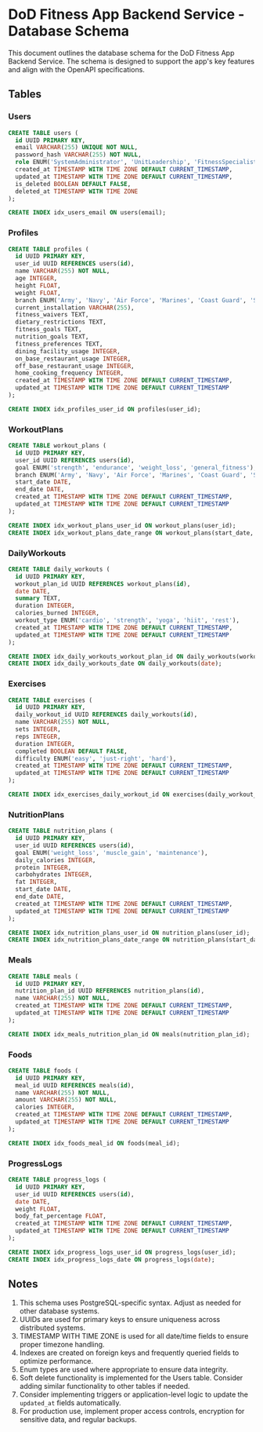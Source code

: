# DoD Fitness App Backend Service - Database Schema

This document outlines the database schema for the DoD Fitness App Backend Service. The schema is designed to support the app's key features and align with the OpenAPI specifications.

## Tables

### Users

```sql
CREATE TABLE users (
  id UUID PRIMARY KEY,
  email VARCHAR(255) UNIQUE NOT NULL,
  password_hash VARCHAR(255) NOT NULL,
  role ENUM('SystemAdministrator', 'UnitLeadership', 'FitnessSpecialist', 'NutritionSpecialist', 'BaseMember') NOT NULL,
  created_at TIMESTAMP WITH TIME ZONE DEFAULT CURRENT_TIMESTAMP,
  updated_at TIMESTAMP WITH TIME ZONE DEFAULT CURRENT_TIMESTAMP,
  is_deleted BOOLEAN DEFAULT FALSE,
  deleted_at TIMESTAMP WITH TIME ZONE
);

CREATE INDEX idx_users_email ON users(email);
```

### Profiles

```sql
CREATE TABLE profiles (
  id UUID PRIMARY KEY,
  user_id UUID REFERENCES users(id),
  name VARCHAR(255) NOT NULL,
  age INTEGER,
  height FLOAT,
  weight FLOAT,
  branch ENUM('Army', 'Navy', 'Air Force', 'Marines', 'Coast Guard', 'Space Force'),
  current_installation VARCHAR(255),
  fitness_waivers TEXT,
  dietary_restrictions TEXT,
  fitness_goals TEXT,
  nutrition_goals TEXT,
  fitness_preferences TEXT,
  dining_facility_usage INTEGER,
  on_base_restaurant_usage INTEGER,
  off_base_restaurant_usage INTEGER,
  home_cooking_frequency INTEGER,
  created_at TIMESTAMP WITH TIME ZONE DEFAULT CURRENT_TIMESTAMP,
  updated_at TIMESTAMP WITH TIME ZONE DEFAULT CURRENT_TIMESTAMP
);

CREATE INDEX idx_profiles_user_id ON profiles(user_id);
```

### WorkoutPlans

```sql
CREATE TABLE workout_plans (
  id UUID PRIMARY KEY,
  user_id UUID REFERENCES users(id),
  goal ENUM('strength', 'endurance', 'weight_loss', 'general_fitness'),
  branch ENUM('Army', 'Navy', 'Air Force', 'Marines', 'Coast Guard', 'Space Force'),
  start_date DATE,
  end_date DATE,
  created_at TIMESTAMP WITH TIME ZONE DEFAULT CURRENT_TIMESTAMP,
  updated_at TIMESTAMP WITH TIME ZONE DEFAULT CURRENT_TIMESTAMP
);

CREATE INDEX idx_workout_plans_user_id ON workout_plans(user_id);
CREATE INDEX idx_workout_plans_date_range ON workout_plans(start_date, end_date);
```

### DailyWorkouts

```sql
CREATE TABLE daily_workouts (
  id UUID PRIMARY KEY,
  workout_plan_id UUID REFERENCES workout_plans(id),
  date DATE,
  summary TEXT,
  duration INTEGER,
  calories_burned INTEGER,
  workout_type ENUM('cardio', 'strength', 'yoga', 'hiit', 'rest'),
  created_at TIMESTAMP WITH TIME ZONE DEFAULT CURRENT_TIMESTAMP,
  updated_at TIMESTAMP WITH TIME ZONE DEFAULT CURRENT_TIMESTAMP
);

CREATE INDEX idx_daily_workouts_workout_plan_id ON daily_workouts(workout_plan_id);
CREATE INDEX idx_daily_workouts_date ON daily_workouts(date);
```

### Exercises

```sql
CREATE TABLE exercises (
  id UUID PRIMARY KEY,
  daily_workout_id UUID REFERENCES daily_workouts(id),
  name VARCHAR(255) NOT NULL,
  sets INTEGER,
  reps INTEGER,
  duration INTEGER,
  completed BOOLEAN DEFAULT FALSE,
  difficulty ENUM('easy', 'just-right', 'hard'),
  created_at TIMESTAMP WITH TIME ZONE DEFAULT CURRENT_TIMESTAMP,
  updated_at TIMESTAMP WITH TIME ZONE DEFAULT CURRENT_TIMESTAMP
);

CREATE INDEX idx_exercises_daily_workout_id ON exercises(daily_workout_id);
```

### NutritionPlans

```sql
CREATE TABLE nutrition_plans (
  id UUID PRIMARY KEY,
  user_id UUID REFERENCES users(id),
  goal ENUM('weight_loss', 'muscle_gain', 'maintenance'),
  daily_calories INTEGER,
  protein INTEGER,
  carbohydrates INTEGER,
  fat INTEGER,
  start_date DATE,
  end_date DATE,
  created_at TIMESTAMP WITH TIME ZONE DEFAULT CURRENT_TIMESTAMP,
  updated_at TIMESTAMP WITH TIME ZONE DEFAULT CURRENT_TIMESTAMP
);

CREATE INDEX idx_nutrition_plans_user_id ON nutrition_plans(user_id);
CREATE INDEX idx_nutrition_plans_date_range ON nutrition_plans(start_date, end_date);
```

### Meals

```sql
CREATE TABLE meals (
  id UUID PRIMARY KEY,
  nutrition_plan_id UUID REFERENCES nutrition_plans(id),
  name VARCHAR(255) NOT NULL,
  created_at TIMESTAMP WITH TIME ZONE DEFAULT CURRENT_TIMESTAMP,
  updated_at TIMESTAMP WITH TIME ZONE DEFAULT CURRENT_TIMESTAMP
);

CREATE INDEX idx_meals_nutrition_plan_id ON meals(nutrition_plan_id);
```

### Foods

```sql
CREATE TABLE foods (
  id UUID PRIMARY KEY,
  meal_id UUID REFERENCES meals(id),
  name VARCHAR(255) NOT NULL,
  amount VARCHAR(255) NOT NULL,
  calories INTEGER,
  created_at TIMESTAMP WITH TIME ZONE DEFAULT CURRENT_TIMESTAMP,
  updated_at TIMESTAMP WITH TIME ZONE DEFAULT CURRENT_TIMESTAMP
);

CREATE INDEX idx_foods_meal_id ON foods(meal_id);
```

### ProgressLogs

```sql
CREATE TABLE progress_logs (
  id UUID PRIMARY KEY,
  user_id UUID REFERENCES users(id),
  date DATE,
  weight FLOAT,
  body_fat_percentage FLOAT,
  created_at TIMESTAMP WITH TIME ZONE DEFAULT CURRENT_TIMESTAMP,
  updated_at TIMESTAMP WITH TIME ZONE DEFAULT CURRENT_TIMESTAMP
);

CREATE INDEX idx_progress_logs_user_id ON progress_logs(user_id);
CREATE INDEX idx_progress_logs_date ON progress_logs(date);
```

## Notes

1. This schema uses PostgreSQL-specific syntax. Adjust as needed for other database systems.
2. UUIDs are used for primary keys to ensure uniqueness across distributed systems.
3. TIMESTAMP WITH TIME ZONE is used for all date/time fields to ensure proper timezone handling.
4. Indexes are created on foreign keys and frequently queried fields to optimize performance.
5. Enum types are used where appropriate to ensure data integrity.
6. Soft delete functionality is implemented for the Users table. Consider adding similar functionality to other tables if needed.
7. Consider implementing triggers or application-level logic to update the `updated_at` fields automatically.
8. For production use, implement proper access controls, encryption for sensitive data, and regular backups.